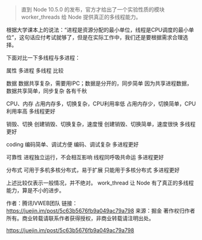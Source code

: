>直到 Node 10.5.0 的发布，官方才给出了一个实验性质的模块 worker_threads 给 Node 提供真正的多线程能力。

根据大学课本上的说法：“进程是资源分配的最小单位，线程是CPU调度的最小单位”，这句话应付考试就够了，但是在实际工作中，我们还是要根据需求合理选择。

下面对比一下多线程与多进程：



属性
多进程
多线程
比较




数据
数据共享复杂，需要用IPC；数据是分开的，同步简单
因为共享进程数据，数据共享简单，同步复杂
各有千秋


CPU、内存
占用内存多，切换复杂，CPU利用率低
占用内存少，切换简单，CPU利用率高
多线程更好


销毁、切换
创建销毁、切换复杂，速度慢
创建销毁、切换简单，速度很快
多线程更好


coding
编码简单、调试方便
编码、调试复杂
多进程更好


可靠性
进程独立运行，不会相互影响
线程同呼吸共命运
多进程更好


分布式
可用于多机多核分布式，易于扩展
只能用于多核分布式
多进程更好



上述比较仅表示一般情况，并不绝对。
work_thread 让 Node 有了真正的多线程能力，算是不小的进步。

作者：腾讯IVWEB团队
链接：https://juejin.im/post/5c63b5676fb9a049ac79a798
来源：掘金
著作权归作者所有。商业转载请联系作者获得授权，非商业转载请注明出处。

https://juejin.im/post/5c63b5676fb9a049ac79a798